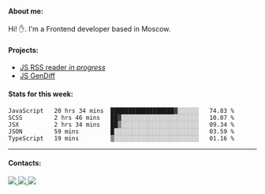 #### About me:
Hi! ✋.
I'm a Frontend developer based in Moscow.

#### Projects:
- [JS RSS reader *in progress*](https://github.com/GKoil/frontend-project-lvl3)
- [JS GenDiff](https://github.com/GKoil/GenDiff)

#### Stats for this week:
<!--START_SECTION:waka-->
```text
JavaScript   20 hrs 34 mins  ██████████████████▓░░░░░░   74.83 % 
SCSS         2 hrs 46 mins   ██▓░░░░░░░░░░░░░░░░░░░░░░   10.07 % 
JSX          2 hrs 34 mins   ██▒░░░░░░░░░░░░░░░░░░░░░░   09.34 % 
JSON         59 mins         █░░░░░░░░░░░░░░░░░░░░░░░░   03.59 % 
TypeScript   19 mins         ▒░░░░░░░░░░░░░░░░░░░░░░░░   01.16 % 
```
<!--END_SECTION:waka-->
---
#### Contacts:

<a target='_blank' title='LinkedIn' href="https://www.linkedin.com/in/gkoil/">
  <img src="https://img.shields.io/badge/LinkedIn-0077B5?style=for-the-badge&logo=linkedin&logoColor=white" />
</a>
<a target='_blank' title='Telegram' href="https://t.me/gkoil">
  <img src="https://img.shields.io/badge/Telegram-2CA5E0?style=for-the-badge&logo=telegram&logoColor=white" />
</a>
<a target='_blank' title='Gmail' href="mailto: gk.grigorev@gmail.com">
  <img src="https://img.shields.io/badge/Gmail-D14836?style=for-the-badge&logo=gmail&logoColor=white" />
</a>


